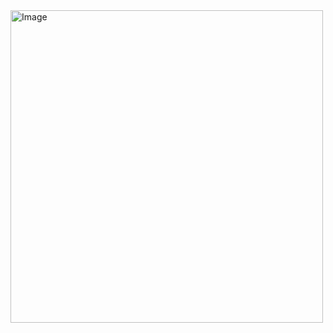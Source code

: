 <img width="500" height="500" alt="Image" src="https://github.com/user-attachments/assets/49917867-ec2b-47d3-aeaa-a4a7d35f8ab2" />

